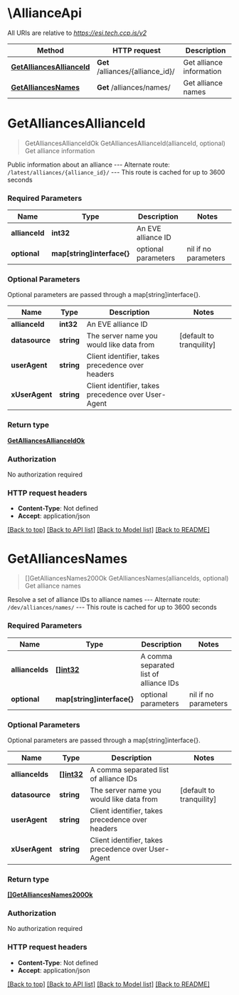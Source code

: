 # \AllianceApi

All URIs are relative to *https://esi.tech.ccp.is/v2*

Method | HTTP request | Description
------------- | ------------- | -------------
[**GetAlliancesAllianceId**](AllianceApi.md#GetAlliancesAllianceId) | **Get** /alliances/{alliance_id}/ | Get alliance information
[**GetAlliancesNames**](AllianceApi.md#GetAlliancesNames) | **Get** /alliances/names/ | Get alliance names


# **GetAlliancesAllianceId**
> GetAlliancesAllianceIdOk GetAlliancesAllianceId(allianceId, optional)
Get alliance information

Public information about an alliance  --- Alternate route: `/latest/alliances/{alliance_id}/`  --- This route is cached for up to 3600 seconds

### Required Parameters

Name | Type | Description  | Notes
------------- | ------------- | ------------- | -------------
  **allianceId** | **int32**| An EVE alliance ID | 
 **optional** | **map[string]interface{}** | optional parameters | nil if no parameters

### Optional Parameters
Optional parameters are passed through a map[string]interface{}.

Name | Type | Description  | Notes
------------- | ------------- | ------------- | -------------
 **allianceId** | **int32**| An EVE alliance ID | 
 **datasource** | **string**| The server name you would like data from | [default to tranquility]
 **userAgent** | **string**| Client identifier, takes precedence over headers | 
 **xUserAgent** | **string**| Client identifier, takes precedence over User-Agent | 

### Return type

[**GetAlliancesAllianceIdOk**](get_alliances_alliance_id_ok.md)

### Authorization

No authorization required

### HTTP request headers

 - **Content-Type**: Not defined
 - **Accept**: application/json

[[Back to top]](#) [[Back to API list]](../README.md#documentation-for-api-endpoints) [[Back to Model list]](../README.md#documentation-for-models) [[Back to README]](../README.md)

# **GetAlliancesNames**
> []GetAlliancesNames200Ok GetAlliancesNames(allianceIds, optional)
Get alliance names

Resolve a set of alliance IDs to alliance names  --- Alternate route: `/dev/alliances/names/`  --- This route is cached for up to 3600 seconds

### Required Parameters

Name | Type | Description  | Notes
------------- | ------------- | ------------- | -------------
  **allianceIds** | [**[]int32**](int32.md)| A comma separated list of alliance IDs | 
 **optional** | **map[string]interface{}** | optional parameters | nil if no parameters

### Optional Parameters
Optional parameters are passed through a map[string]interface{}.

Name | Type | Description  | Notes
------------- | ------------- | ------------- | -------------
 **allianceIds** | [**[]int32**](int32.md)| A comma separated list of alliance IDs | 
 **datasource** | **string**| The server name you would like data from | [default to tranquility]
 **userAgent** | **string**| Client identifier, takes precedence over headers | 
 **xUserAgent** | **string**| Client identifier, takes precedence over User-Agent | 

### Return type

[**[]GetAlliancesNames200Ok**](get_alliances_names_200_ok.md)

### Authorization

No authorization required

### HTTP request headers

 - **Content-Type**: Not defined
 - **Accept**: application/json

[[Back to top]](#) [[Back to API list]](../README.md#documentation-for-api-endpoints) [[Back to Model list]](../README.md#documentation-for-models) [[Back to README]](../README.md)

